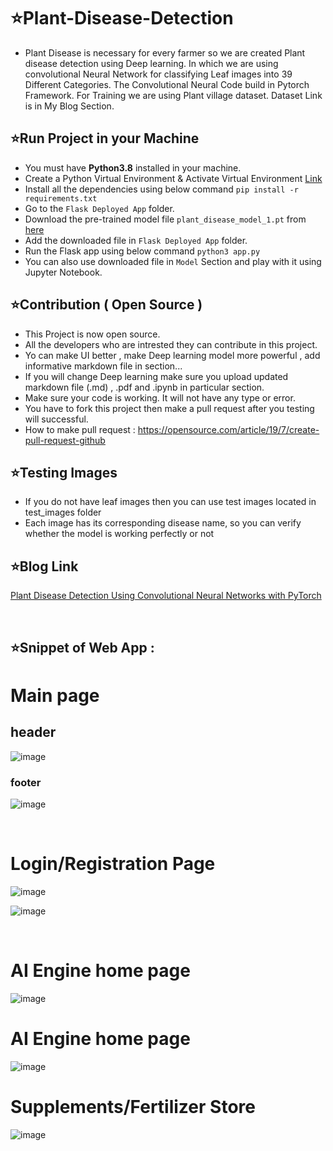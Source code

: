 # ⭐Plant-Disease-Detection
* Plant Disease is necessary for every farmer so we are created Plant disease detection using Deep learning. In which we are using convolutional Neural Network for classifying Leaf images into 39 Different Categories. The Convolutional Neural Code build in Pytorch Framework. For Training we are using Plant village dataset. Dataset Link is in My Blog Section.

## ⭐Run Project in your Machine
* You must have **Python3.8** installed in your machine.
* Create a Python Virtual Environment & Activate Virtual Environment [Link](https://docs.python.org/3/tutorial/venv.html)
* Install all the dependencies using below command
    `pip install -r requirements.txt`
* Go to the `Flask Deployed App` folder.
* Download the pre-trained model file `plant_disease_model_1.pt` from [here](https://drive.google.com/drive/folders/1ewJWAiduGuld_9oGSrTuLumg9y62qS6A?usp=share_link)
* Add the downloaded file in `Flask Deployed App` folder.
* Run the Flask app using below command `python3 app.py`
* You can also use downloaded file in `Model` Section and play with it using Jupyter Notebook.

## ⭐Contribution ( Open Source )
* This Project is now open source.
* All the developers who are intrested they can contribute in this project.
* Yo can make UI better , make Deep learning model more powerful , add informative markdown file in section...
* If you will change Deep learning make sure you upload updated markdown file (.md) , .pdf and .ipynb in particular section.
* Make sure your code is working. It will not have any type or error.
* You have to fork this project then make a pull request after you testing will successful.
* How to make pull request : https://opensource.com/article/19/7/create-pull-request-github


## ⭐Testing Images

* If you do not have leaf images then you can use test images located in test_images folder
* Each image has its corresponding disease name, so you can verify whether the model is working perfectly or not

## ⭐Blog Link
<a href="https://medium.com/analytics-vidhya/plant-disease-detection-using-convolutional-neural-networks-and-pytorch-87c00c54c88f" target = "_blank">Plant Disease Detection Using Convolutional Neural Networks with PyTorch</a>

<br>


## ⭐Snippet of Web App :
# Main page
## header

![image](https://github.com/user-attachments/assets/efdc3b14-2d61-491a-88e8-bf9393688853)

### footer

![image](https://github.com/user-attachments/assets/98fdc98e-787f-4a30-bac9-dbcb200c2f4a)

<br>

# Login/Registration Page

![image](https://github.com/user-attachments/assets/e8dc269c-d446-4872-90f6-e94c5de0f57e)

![image](https://github.com/user-attachments/assets/6db67621-62a7-423f-b5d1-989f0331a5d6)

<br>


# AI Engine home page

![image](https://github.com/user-attachments/assets/209b7f95-565f-4d57-9008-bbb97567367f)

# AI Engine home page

![image](https://github.com/user-attachments/assets/5ad0c7af-40d9-4b52-90ab-ec06d10f128f)

# Supplements/Fertilizer  Store

![image](https://github.com/user-attachments/assets/cac87853-a499-4364-9b4b-4c23f58edd23)

